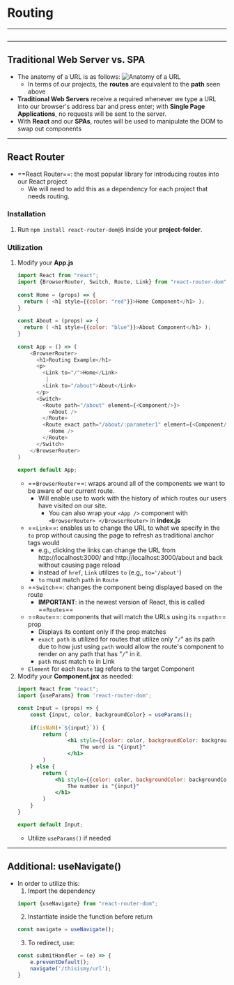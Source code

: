 # Routing
---
```toc
```
---

## Traditional Web Server vs. SPA
- The anatomy of a URL is as follows:
	![Anatomy of a URL](https://s3.us-east-1.amazonaws.com/General_V88/boomyeah2015/codingdojo/curriculum/content/chapter/1629146044__route-anatomy.png)
	- In terms of our projects, the **routes** are equivalent to the **path** seen above
- **Traditional Web Servers** receive a required whenever we type a URL into our browser's address bar and press enter;  with **Single Page Applications**, no requests will be sent to the server.
- With **React** and our **SPAs**, routes will be used to manipulate the DOM to swap out components


---

## React Router
- ==React Router==:  the most popular library for introducing routes into our React project
	- We will need to add this as a dependency for each project that needs routing.

### Installation
1. Run `npm install react-router-dom@5` inside your **project-folder**.

### Utilization
1. Modify your **App.js**
	```js
	import React from "react";
	import {BrowserRouter, Switch, Route, Link} from "react-router-dom";
	    
	const Home = (props) => {
	  return ( <h1 style={{color: "red"}}>Home Component</h1> );
	}
	    
	const About = (props) => {
	  return ( <h1 style={{color: "blue"}}>About Component</h1> );
	}
	    
	const App = () => (
		<BrowserRouter>
		  <h1>Routing Example</h1>
		  <p>
			<Link to="/">Home</Link>
			 | 
			<Link to="/about">About</Link>   
		  </p>
		  <Switch>
			<Route path="/about" element={<Component/>}>
			  <About />
			</Route>
			<Route exact path="/about/:parameter1" element={<Component/>}>
			  <Home />
			</Route>
		  </Switch>
		</BrowserRouter>
	)
	    
	export default App;
	```
	- ==`BrowserRouter`==: wraps around all of the components we want to be aware of our current route.
		- Will enable use to work with the history of which routes our users have visited on our site.
			- You can also wrap your `<App />` component  with `<BrowserRouter> </BrowserRouter>` in **index.js**
	- ==`Link`==: enables us to change the URL to what we specify in the `to` prop without causing the page to refresh as traditional anchor tags would
		- e.g., clicking the links can change the URL from http://localhost:3000/ and  http://localhost:3000/about and back without causing page reload
		- instead of `href`, `Link` utilizes `to` (e.g,, `to='/about'`)
		- `to` must match `path` in `Route`
	- ==`Switch`==: changes the component being displayed based on the route
		- **IMPORTANT**: in the newest version of React, this is called ==`Routes`==
	- ==`Route`==: components that will match the URLs using its ==`path`== prop
		- Displays its content only if the prop matches
		- `exact path` is utilized for routes that utilize only "`/`" as its path due to how just using `path` would allow the route's component to render on any path that has "`/`" in it.
		- `path` must match `to` in Link
	- `Element` for each `Route` tag refers to the target Component
2. Modify your **Component.jsx** as needed:
	```jsx
	import React from "react";
	import {useParams} from 'react-router-dom';
	
	const Input = (props) => {
		const {input, color, backgroundColor} = useParams();
		
		if(isNaN(+`${input}`)) {
			return (
					<h1 style={{color: color, backgroundColor: backgroundColor}}>
						The word is "{input}"
					</h1>
			)
		} else {
			return (
				<h1 style={{color: color, backgroundColor: backgroundColor}}>
					The number is "{input}"
				</h1>
			)
		}
	}
	
	export default Input;
	```
	- Utilize `useParams()` if needed


---

## Additional: useNavigate()
- In order to utilize this:
	1. Import the dependency
	```jsx
	import {useNavigate} from "react-router-dom";
	```
	2. Instantiate inside the function before return
	```jsx
	const navigate = useNavigate();
	```
	3. To redirect, use:
	```jsx
	const submitHandler = (e) => {
		e.preventDefault();
		navigate('/thisismy/url');
	}
	```